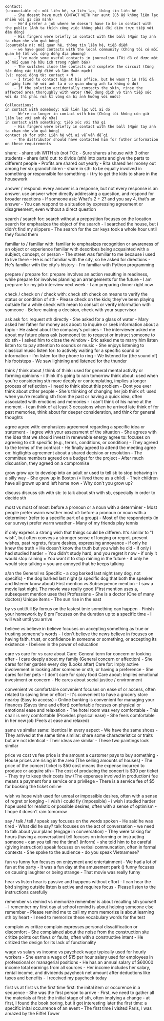     contact:
    (uncountable n): mối liên hệ, sự liên lạc, thông tin liên hệ
        - She doesnt have much CONTACT WITH her aunt (Cô ấy không liên lạc nhiều với gì của mình)
        - He'd prefer a job where he doesn't have to be in contact with the public (Anh ta thích công việc không phải đối diện trực tiếp với đám đông)
        - His fingers were briefly in contact with the ball (Ngón tay anh ta chạm nhẹ vào quả bóng)
    (countable n): mối quan hệ, thông tin liên hệ, tiếp điểm
        - we have good contacts with the local community (Chúng tôi có mối quan hệ tốt với cộng đồng địa phương)
        - I've made some useful contacts in journalism (Tôi đã có được một số mối quan hệ hữu ích trong ngành báo)
        - The switches close the contacts and complete the circuit (Công tác đóng các tiếp điểm và làm đoản mạch)
    (v): ngoại động từ: contact + N
        - I tried to contact him at his office, but he wasn't in (Tôi đã cố gắng liên hệ với anh ta ở cơ quan nhưng anh ta không ở đó)
        - If the solution accidentally contacts the skin, rinse the affected area thoroughly with water (Nếu dung dịch vô tình tiếp xúc với da thì phải rửa kĩ vùng da bị ảnh hưởng với nước)
    
    Collocations:
    in contact with somebody: Giữ liên lạc với ai đó
        - We're no longer in contact with him (Chúng tôi không còn giữ liên lạc với anh ấy nữa)
    in contact with something: tiếp xúc với thứ gì
        - His fingers were briefly in contact with the ball (Ngón tay anh ta chạm nhẹ vào quả bóng)
    contact sb for sth: Liên hệ với ai về vấn đề gì
        - The distributor should have contacted him for futher information on these requirements

share:
    - share sth WITH sb (not TO):
        - Sure shares a house with 3 other students
    - share (sth) out: to divide (sth) into parts and give the parts to different people
        - Profits are shared out yearly
        - Rita shared her money out among her six grandchildren
    - share in sth: to be equally involved in something or responsible for something
        - i try to get the kids to share in the housework

answer / respond:
    every answer is a response, but not every response is an answer. 
    use answer when directly addressing a question, and respond for broader reactions
    - If someone ask: What's 2 + 2? and you say 4, that's an answer
    - You can respond to a situation by expressing agreement or disagreement, even without a direct question

search / search for:
    search without a preposition focuses on the location
    search for emphasizes the object of the search
    - I searched the house, but i didn't find my slippers
    - The search for the car keys took a whole hour until they found them

familiar to / familiar with:
    familiar to emphasizes recognition or awareness of an object or experience
    familiar with describes being acquainted with a subject, concept, or person
    - The street was familiar to me because i used to live there
    - He is not familiar with the city, so he asked for directions
    - He's familiar with the city's history
    - I'm familiar with Python programming

prepare / prepare for:
    prepare involves an action resulting in readiness, while prepare for involves planning an arrangements for the future
    - I am preprare for my job interview next week
    - I am preparing dinner right now

check / check on / check with:
    check sth
    check on means to verify the status or condition of sth
        - Please check on the kids; they've been playing outside for a while
    check with mean to consult or verify information with someone
        - Before making a decision, check with your supervisor

ask
    ask for: request sth directly
        - She asked for a glass of water
        - Mary asked her father for money
    ask about: to inquire or seek information about a topic
        - He asked about the company's policies
        - The interviewer asked me about my future plans
    ask (someone) to: to request or instruct someone to do sth
        - I asked him to close the window
        - Eric asked me to marry him
listen
    listen to: to pay attention to sounds or music
        - She enjoys listening to classical music
    listen for: to actively waiting for a specific sound or information
        - I'm listen for the phone to ring
        - We listened for (the sound of) his footsteps
        - We saw lightning and listened for the thunder

think / think about / think of
    think: used for general mental activity or forming opinions
        - i think it's going to rain tomorrow
    think about: used when you're considering sth more deeply or contemplating, implies a longer process of reflection
        - i need to think about this problem
        - Dont you ever think about other people
        - She's thinking of changing her job
    think of: used when you're recalling sth from the past or having a quick idea, often associated with emotions and memories
        - i can't think of his name at the moment
        - i can think of at least 3 occasions when he arrived late
    think of for past memories, think about for deeper consideration, and think for general thoughts

agree
    agree with: emphasizes agreement regarding a specific idea or statement
        - I agree with your assessment of the situation
        - She agrees with the idea that we should invest in renewable energy
    agree to: focuses on agreeing to sth specific (e.g., terms, conditions, or condition)
        - They agreed to the terms of the contract
        - He finally agreed to attend the meeting
    agree on: higtlights agreement about a shared decision or resolution
        - The committee members agreed on a budget for the project
        - After much discussion, they agreed on a compromise

grow
    grow up: to develop into an adult or used to tell sb to stop behaving in a silly way
        - She grew up in Boston (= lived there as a child)
        - Their children have all grown up and left home now
        - Why don't you grow up?

discuss
    discuss sth with sb: to talk about sth with sb, especially in order to decide sth

most vs most of
    most: before a pronoun or a noun with a determiner
        - Most people prefer warm weather
    most of: before a pronoun or noun with a determiner (refer to a specific part of a group)
        - Most of the respondents (in our survey) prefer warm weather
        - Many of my friends play tennis

if only
    express a strong wish that things could be differen. It's similar to "I wish", but often conveys a stronger sense of longing or regret.
    present wishes, past regrets, future desires, expressing annoyance
        - if only he knew the truth = He doesn't know the truth but you wish he did
        - if only i had studied harder = You didn't study hard, and you regret it now
        - if only it would stop raining = You want it to stop raining in the future
        - if only he would stop talking = you are annoyed that he keeps talking

a/an the
    General vs Specific
        - a dog barked last night (any dog, not specific)
        - the dog barked last night (a specific dog that both the speaker and listener know about)
    First mention vs Subsequence mention
        - I saw a movie last night. The movie was really good (First mention uses a, subsequent mention uses the)
    Professions
        - She is a doctor (One of many doctors)
    Unique items
        - The sun rise in the east

by vs until/till
    By forcus on the lastest tmie something can happen
        - Finish your homework by 8 pm
    Focuses on the duration up to a specific time
        - I will wait until you arrive

believe vs believe in
    believe focuses on accepting something as true or trusting someone's words
        - I don't believe the news
    believe in focuses on having faith, trust, or confidence in someone or something, or accepting its existence
        - I believe in the power of education 

care vs care for vs care about
    Care: General term for concern or looking after
        - I care deeply about my family (General concern or affection)
        - She cares for her garden every day (Looks after)
    Care for: Imply active involvement in looking after someone or sth, or having a preference
        - She cares for her pets 
        - I don't care for spicy food
    Care about: Implies emotional investment or concern
        - He cares about social justice / environment

convenient vs comfortable
    convenient focuses on ease of or access, often related to saving time or effort
        - It's convenient to have a grocery store nearby (Easy to access)
        - Online banking is convenient for managing your finances (Saves time and effort)
    confortable focuses on physical or emotional ease and relaxation
        - The hotel room was very comfortable 
        - This chair is very comfortable (Provides physical ease)
        - She feels comfortable in her new job (Feels at ease and relaxed)

same vs similar 
    same: identical in every aspect
        - We have the same shoes
        - They arrived at the same time
    similar: share some characteristics or traits but are not identical
        - Their ideas are similar
        - These two paintings look similar

price vs cost vs fee
    price is the amount a customer pays to buy something
        - House prices are rising in the area (The selling amounts of houses)
        - The price of the concert ticket is $50
    cost means the expense incurred to produce or acquire sth
        - The cost of producing the concert is $30 per ticket
        - They try to keep their costs low (The expenses involved in production)
    fee means a payment for a service or a privilege
        - There is a service fee of $5 for booking the ticket online

wish vs hope
    wish used for unreal or impossible desires, often with a sense of regret or longing
        - I wish i could fly (impossible)
        - i wish i studied harder
    hope used for realistic or possible desires, often with a sense of optimism
        - I hope it doesn't rain tomorrow

say / talk / tell / speak
    say focuses on the words spoken
        - He said he was tired
        - What did he say?
    talk focuses on the act of conversation
        - we need to talk about your plans (engage  in conversation)
        - They were talking for hours (having a conversation)
    tell focuses on informing or instructing someone
        - can you tell me the time? (inform)
        - she told him to be careful (giving instruction)
    speak focuses on verbal communcation, often in formal contexts
        - She spoke to the audience
        - do you speak Vietnamese?

fun vs funny
    fun focuses on enjoyment and entertainment
        - We had a lot of fun at the party
        - It was a fun day at the amusement park ()
    funny focuses on causing laughter or being strange
        - That movie was really funny

hear vs listen
    hear is passive and happens without effort
        - I can hear the bird singing outside
    listen is active and requires focus
        - Please listen to the instructions carefully

remember vs remind vs memorize
    remember is about recalling sth yourself
        - I remember my first day at school
    remind is about helping someone else remember
        - Please remind me to call my mom
    memorize is about learning sth by heart
        - I need to memorize these vocabulary words for the test

complain vs critize 
    complain expresses personal dissatification or discomfort
        - She complained about the noise from the construction site
    critize points out flaws or faults, often with a constructive intent
        - He critized the design for its lack of functionality

wage vs salary vs income vs paycheck
    wage typically used for hourly workers
        - She earns a wage of $15 per hour
    salary used for employees in professional or managerial positions
        - He has an annual salary of $60000
    income total earnings from all sources 
        - Her income includes her salary, rental income, and dividends
    paycheck net amount after deductions like taxes and benefits
        - I received my paycheck today

first vs at first vs the first time
    first: the inital item or occurence in a sequence
        - She was the first person to arrive
        - First, we need to gather all the materials
    at first: the initial stage of sth, often implying a change
        - at first, I found the book boring, but it got interesting later
    the first time: a specific inital occurrence of an event
        - The first time i visited Paris, I was amazed by the Eiffel Tower

